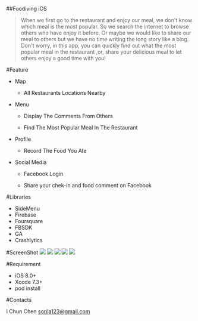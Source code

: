 ##Foodiving iOS

>When we first go to the restaurant and enjoy our meal, we don't know which meal is the most popular. So we search the internet to browse others who have enjoy it before. Or maybe we would like to share our meal to others but we have no time writing the long story like a blog. Don't worry, in this app, you can quickly find out what the most popular meal in the restaurant ,or, share your delicious meal to let others enjoy a good time with you!


#Feature

<ul><li>Map</li></ul> 
<ul><ul><li>All Restaurants Locations Nearby</li></ul></ul>



<ul><li>Menu</li></ul> 
<ul><ul><li>Display The Comments From Others</li></ul></ul>
<ul><ul><li>Find The Most Popular Meal In The Restaurant</li></ul></ul>


<ul><li>Profile</li></ul> 
<ul><ul><li>Record The Food You Ate</li></ul></ul>

<ul><li>Social Media</li></ul> 
<ul><ul><li>Facebook Login </li></ul></ul>
<ul><ul><li>Share your chek-in and food comment on Facebook</li></ul></ul>



#Libraries

<ul>
<li>SideMenu</li>
<li>Firebase</li>
<li>Foursquare</li>
<li>FBSDK</li>
<li>GA</li>
<li>Crashlytics</li>
</ul>

#ScreenShot
![](http://i.imgur.com/0XQH0YM.png)
![](http://i.imgur.com/e17kLgL.png)
![](http://i.imgur.com/WxJBhrh.png)
![](http://i.imgur.com/uFTFNja.png)
![](http://i.imgur.com/H0Vwo79.png)
       

#Requirement

<ul>
<li>iOS 8.0+</li>
<li>Xcode 7.3+</li>
<li>pod install</li>
</ul>

#Contacts

I Chun Chen 
sorila123@gmail.com

